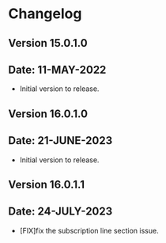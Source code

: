# Changelog

Version 15.0.1.0
---------------------
Date: 11-MAY-2022
---------------------
- Initial version to release.


Version 16.0.1.0
---------------------
Date: 21-JUNE-2023
---------------------
- Initial version to release.


Version 16.0.1.1
---------------------
Date: 24-JULY-2023
---------------------
- [FIX]fix the subscription line section issue.
